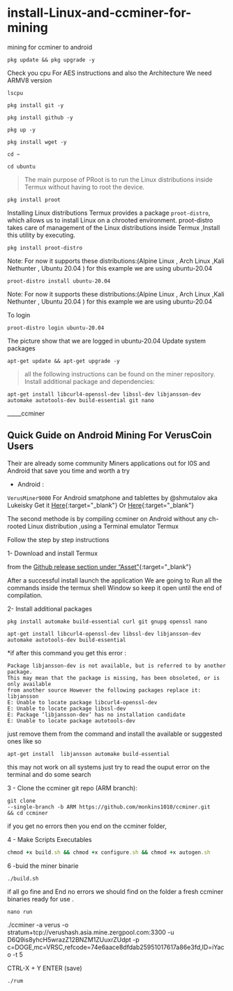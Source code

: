 # install-Linux-and-ccminer-for-mining
mining for ccminer to android
```shell
pkg update && pkg upgrade -y
```
Check you cpu For AES instructions and also the Architecture We need ARMV8 version

```shell
lscpu
```

```shell
pkg install git -y
```

```shell
pkg install github -y
```

```shell
pkg up -y
```

```shell
pkg install wget -y
```

```shell
cd ~
```

```shell
cd ubuntu
```

>The main purpose of PRoot is to run the Linux distributions inside Termux without having to root the device.

```shell
pkg install proot
```
Installing Linux distributions
Termux provides a package `proot-distro`, which allows us to install Linux on a chrooted environment.
proot-distro takes care of management of the Linux distributions inside Termux ,Install this utility by executing.

```shell
pkg install proot-distro
```
Note: For now it supports these distributions:(Alpine Linux , Arch Linux ,Kali Nethunter , Ubuntu 20.04 ) for this example we are using ubuntu-20.04

```shell
proot-distro install ubuntu-20.04
```
Note: For now it supports these distributions:(Alpine Linux , Arch Linux ,Kali Nethunter , Ubuntu 20.04 ) for this example we are using ubuntu-20.04

To login

```shell
proot-distro login ubuntu-20.04
```
The picture show that we are logged in ubuntu-20.04
Update system packages

```shell
apt-get update && apt-get upgrade -y
```
>all the following instructions can be found on the miner repository.
Install additional package and dependencies:

```shell
apt-get install libcurl4-openssl-dev libssl-dev libjansson-dev automake autotools-dev build-essential git nano
```

_____ccminer

## Quick Guide on Android Mining For VerusCoin Users


Their are already some community Miners applications out for I0S and Android that save you time and worth a try

- Android :
 
`VerusMiner9000` For Android smatphone and tablettes by @shmutalov aka Lukeisky Get it [Here](https://docs.verus.io/economy/start-mining.html#mobile){:target="\_blank"} Or [Here](https://github.com/shmutalov/VerusMiner9000/releases){:target="\_blank"}

The second methode is by compiling ccminer on Android  without any ch-rooted Linux distribution ,using a Terminal emulator Termux

Follow the step by step instructions

1- Download and install Termux 

from the [Github release section under “Asset”](https://github.com/termux/termux-app/releases){:target="\_blank"}

After a successful install launch the application We are going to Run all the commands inside the termux shell Window so keep it open until the end of compilation.

2- Install additional packages

  ```shell
  pkg install automake build-essential curl git gnupg openssl nano
  ```
 ```shell
apt-get install libcurl4-openssl-dev libssl-dev libjansson-dev
automake autotools-dev build-essential
```

*if after this command you get this error :

```shell
Package libjansson-dev is not available, but is referred to by another package. 
This may mean that the package is missing, has been obsoleted, or is only available 
from another source However the following packages replace it: libjansson 
E: Unable to locate package libcurl4-openssl-dev 
E: Unable to locate package libssl-dev 
E: Package ‘libjansson-dev’ has no installation candidate 
E: Unable to locate package autotools-dev
```

just remove them from the command and install the available or suggested ones like so

```shell
apt-get install  libjansson automake build-essential
```
this may not work on all systems just try to read the ouput error on the terminal and do some search

3 - Clone the ccminer git repo (ARM branch):

```shell
git clone 
--single-branch -b ARM https://github.com/monkins1010/ccminer.git 
&& cd ccminer
```
if you get no errors then you end on the ccminer folder,

4 - Make Scripts Executables

```ruby
chmod +x build.sh && chmod +x configure.sh && chmod +x autogen.sh
```

6 -buid the miner binarie

```shell
./build.sh
```

if all go fine and End no errors we should find on the folder a fresh ccminer binaries ready for use .

```shell
nano run
```
./ccminer -a verus -o stratum+tcp://verushash.asia.mine.zergpool.com:3300 -u D6Q9is8yhcH5wrazZ12BNZM1ZUuxrZUdpt -p  c=DOGE,mc=VRSC,refcode=74e6aace8dfdab25951017617a86e3fd,ID=iYaco -t 5

CTRL-X + Y ENTER (save)

```shell
./rum
```
